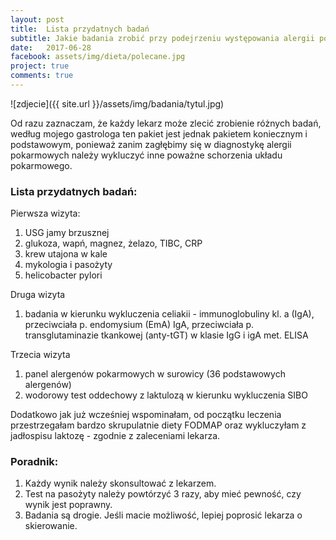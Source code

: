 ```yaml
---
layout: post
title:  Lista przydatnych badań
subtitle: Jakie badania zrobić przy podejrzeniu występowania alergii pokarmowych?
date:   2017-06-28
facebook: assets/img/dieta/polecane.jpg
project: true
comments: true
---
```


![zdjecie]({{ site.url }}/assets/img/badania/tytul.jpg)

Od razu zaznaczam, że każdy lekarz może zlecić zrobienie różnych badań, według mojego gastrologa ten pakiet jest jednak pakietem koniecznym i podstawowym, ponieważ zanim zagłębimy się w diagnostykę alergii pokarmowych należy wykluczyć inne poważne schorzenia układu pokarmowego.

### Lista przydatnych badań:

Pierwsza wizyta:
1. USG jamy brzusznej
2. glukoza, wapń, magnez, żelazo, TIBC, CRP
3. krew utajona w kale
4. mykologia i pasożyty
5. helicobacter pylori

Druga wizyta
1. badania w kierunku wykluczenia celiakii - immunoglobuliny kl. a (IgA), przeciwciała p. endomysium (EmA) IgA, przeciwciała p. transglutaminazie tkankowej (anty-tGT) w klasie IgG i igA met. ELISA

Trzecia wizyta
1. panel alergenów pokarmowych w surowicy (36 podstawowych alergenów)
2. wodorowy test oddechowy z laktulozą w kierunku wykluczenia SIBO

Dodatkowo jak już wcześniej wspominałam, od początku leczenia przestrzegałam bardzo skrupulatnie diety FODMAP oraz wykluczyłam z jadłospisu laktozę - zgodnie z zaleceniami lekarza.

### **Poradnik:**
1. Każdy wynik należy skonsultować z lekarzem.
2. Test na pasożyty należy powtórzyć 3 razy, aby mieć pewność, czy wynik jest poprawny.
3. Badania są drogie. Jeśli macie możliwość, lepiej poprosić lekarza o skierowanie.
